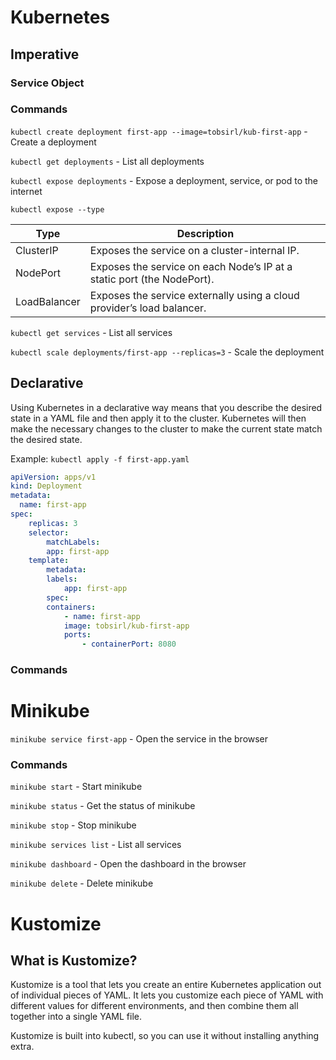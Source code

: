 # Kubernetes

## Imperative

### Service Object

### Commands

`kubectl create deployment first-app --image=tobsirl/kub-first-app` - Create a deployment

`kubectl get deployments` - List all deployments

`kubectl expose deployments` - Expose a deployment, service, or pod to the internet

`kubectl expose --type`

| Type         | Description                                                            |
| ------------ | ---------------------------------------------------------------------- |
| ClusterIP    | Exposes the service on a cluster-internal IP.                          |
| NodePort     | Exposes the service on each Node’s IP at a static port (the NodePort). |
| LoadBalancer | Exposes the service externally using a cloud provider’s load balancer. |

`kubectl get services` - List all services

`kubectl scale deployments/first-app --replicas=3` - Scale the deployment

## Declarative

Using Kubernetes in a declarative way means that you describe the desired state in a YAML file and then apply it to the cluster. Kubernetes will then make the necessary changes to the cluster to make the current state match the desired state.

Example: `kubectl apply -f first-app.yaml`

```yaml
apiVersion: apps/v1
kind: Deployment
metadata:
  name: first-app
spec:
    replicas: 3
    selector:
        matchLabels:
        app: first-app
    template:
        metadata:
        labels:
            app: first-app
        spec:
        containers:
            - name: first-app
            image: tobsirl/kub-first-app
            ports:
                - containerPort: 8080
```

### Commands

# Minikube

`minikube service first-app` - Open the service in the browser

### Commands

`minikube start` - Start minikube

`minikube status` - Get the status of minikube

`minikube stop` - Stop minikube

`minikube services list` - List all services

`minikube dashboard` - Open the dashboard in the browser

`minikube delete` - Delete minikube

# Kustomize

## What is Kustomize?

Kustomize is a tool that lets you create an entire Kubernetes application out of individual pieces of YAML. It lets you customize each piece of YAML with different values for different environments, and then combine them all together into a single YAML file.

Kustomize is built into kubectl, so you can use it without installing anything extra.

